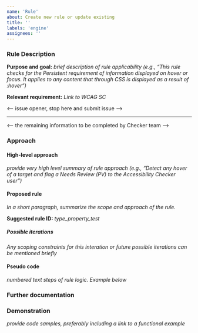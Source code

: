 ```yaml
---
name: 'Rule'
about: Create new rule or update existing
title: ''
labels: 'engine'
assignees: ''
---
```



<!-- Use this template to create a new rule or add to an
existing rule.

If you are reporting a bug or problem, please use the bug template instead.

Replace italicized text -->

### Rule Description

**Purpose and goal:** _brief description of rule applicability (e.g., “This rule checks for the Persistent requirement of information displayed on hover or focus. It applies to any content that through CSS is displayed as a result of :hover”)_

**Relevant requirement:** _Link to WCAG SC_

<-- issue opener, stop here and submit issue -->

---

<-- the remaining information to be completed by Checker team -->

### Approach

#### High-level approach

_provide very high level summary of rule approach (e.g., “Detect any hover of a target and flag a Needs Review (PV) to the Accessibility Checker user”)_

#### Proposed rule

_In a short paragraph, summarize the scope and approach of the rule._

**Suggested rule ID:** _type_property_test_
<!--
Use the above format, where:
•	type is the distinguishing name of the rule file where this rule ID is located. e.g. for a rule in rpt-aria-rules.ts file, the type is 'aria'.
•	property is the thing being tested, e.g. alt, label, structure, captions, on_click, color_use, summary, contrast, and
•	test is the thing that is tested for, e.g. exists? valid? grouped? related? unique? consistent? misuse? or review? (often used in some of the more general 'needs review' rules). 
•	See [Checker-New-Rules-IDs-final.xlsx](https://ibm.ent.box.com/file/717584034994?s=kldsplaifciighv1eh3o4fygjw59gk3f) for examples. Such as img_alt_exists, img_alt_misuse, figure_label_exists, etc.]
-->

##### Possible iterations

_Any scoping constraints for this interation or future possible iterations can be mentioned briefly_

#### Pseudo code

_numbered text steps of rule logic. Example below_

<!--
1.	Is :hover used? No, pass; Yes, proceed
1.	Is display being altered in relation with hover? No, pass; Yes, proceed
1.	Is the element affected by display a direct child of the trigger element (the one with hover) Yes, pass; No, PV
-->

### Further documentation

<!-- A boxnote for investigation is normally located at https://ibm.box.com/s/eep2on2xxyumeollzi4u3z0ji9auqyzf 

This [template](https://ibm.box.com/s/mii0m4jvpf5gruyukamxh4gi1xr40h8b) can be used to start documentation  -->

### Demonstration

_provide code samples, preferably including a link to a functional example_
